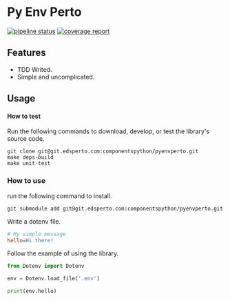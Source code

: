 # Py Env Perto

[![pipeline status](http://git.edsperto.com/componentspython/pyenvperto/badges/main/pipeline.svg)](http://git.edsperto.com/componentspython/pyenvperto/-/commits/main)
[![coverage report](http://git.edsperto.com/componentspython/pyenvperto/badges/main/coverage.svg)](http://git.edsperto.com/componentspython/pyenvperto/-/commits/main)

## Features ##

 * TDD Writed.
 * Simple and uncomplicated.

## Usage ##

#### How to test ####

Run the following commands to download, develop, or test the library's source code.

```
git clone git@git.edsperto.com:componentspython/pyenvperto.git
make deps-build
make unit-test
```

### How to use ###

run the following command to install.

```
git submodule add git@git.edsperto.com:componentspython/pyenvperto.git
```

Write a dotenv file.

```INI
# My simple message
hello=Hi there! 
```

Follow the example of using the library.

```python
from Dotenv import Dotenv

env = Dotenv.load_file('.env')

print(env.hello)
```
